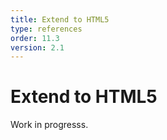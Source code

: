 ```yaml
---
title: Extend to HTML5   
type: references
order: 11.3
version: 2.1
---
```


# Extend to HTML5

Work in progresss.